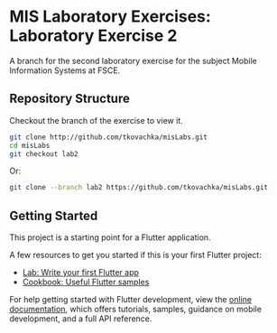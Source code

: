 # MIS Laboratory Exercises: Laboratory Exercise 2
A branch for the second laboratory exercise for the subject Mobile Information Systems at FSCE. 

## Repository Structure
Checkout the branch of the exercise to view it.
```bash
git clone http://github.com/tkovachka/misLabs.git
cd misLabs
git checkout lab2
```
Or:
```bash
git clone --branch lab2 https://github.com/tkovachka/misLabs.git
```

## Getting Started

This project is a starting point for a Flutter application.

A few resources to get you started if this is your first Flutter project:

- [Lab: Write your first Flutter app](https://docs.flutter.dev/get-started/codelab)
- [Cookbook: Useful Flutter samples](https://docs.flutter.dev/cookbook)

For help getting started with Flutter development, view the
[online documentation](https://docs.flutter.dev/), which offers tutorials,
samples, guidance on mobile development, and a full API reference.
